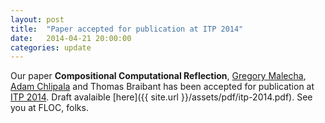 ```yaml
---
layout: post
title:  "Paper accepted for publication at ITP 2014"
date:   2014-04-21 20:00:00
categories: update
---
```


Our paper **Compositional Computational Reflection**, [Gregory
Malecha](http://www.people.fas.harvard.edu/~gmalecha/), [Adam
Chlipala](http://adam.chlipala.net/) and Thomas Braibant has been
accepted for publication at [ITP
2014](http://www.cs.uwyo.edu/~ruben/itp-2014/). Draft avalaible
[here]({{ site.url }}/assets/pdf/itp-2014.pdf). See you at FLOC,
folks.


